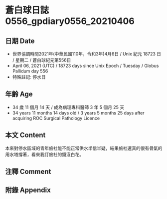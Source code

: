 [_metadata_:encoding]: - "utf-8"
[_metadata_:language]: - "zh-Hant-TW"
[_metadata_:fileformat]: - "markdown"
[_metadata_:MIME_type]: - "text/plain"
[_metadata_:markdown_version]: - "commonmark version 0.29"
[_metadata_:markdown_spec]: - "https://spec.commonmark.org/0.29/"

# 蒼白球日誌0556_gpdiary0556_20210406 #

## 日期 Date ##

* 世界協調時間2021年(中華民國110年，令和3年)4月6日 / Unix 紀元 18723 日 / 星期二 / 蒼白球紀元第556日
* April 06, 2021 (UTC) / 18723 days since Unix Epoch / Tuesday / Globus Pallidum day 556
* 特殊註記: 停水日

## 年齡 Age ##

* 34 歲 11 個月 14 天 / 成為病理專科醫師 3 年 5 個月 25 天
* 34 years 11 months 14 days old / 3 years 5 months 25 days after acquiring ROC Surgical Pathology Licence

## 本文 Content ##

本來對停水區域的青年旅社能不能正常供水半信半疑，結果旅社還真的很有骨氣的用水塔撐著，看來我訂旅社的錢沒白花。

## 注釋 Comment ##

## 附錄 Appendix ##

